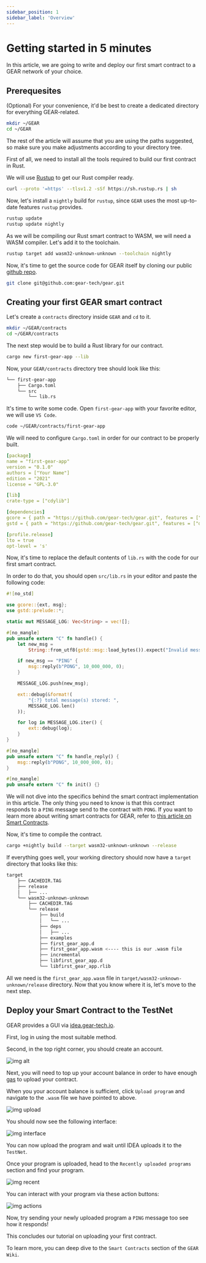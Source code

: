 ```yaml
---
sidebar_position: 1
sidebar_label: 'Оverview'
---
```


# Getting started in 5 minutes

In this article, we are going to write and deploy our first smart contract to a GEAR network of your choice.

## Prerequesites

(Optional) For your convenience, it'd be best to create a dedicated directory for everything GEAR-related.

```bash
mkdir ~/GEAR
cd ~/GEAR
```

The rest of the article will assume that you are using the paths suggested, so make sure you make adjustments according to your directory tree.

First of all, we need to install all the tools required to build our first contract in Rust.

We will use [Rustup](https://rustup.rs/) to get our Rust compiler ready.

```bash
curl --proto '=https' --tlsv1.2 -sSf https://sh.rustup.rs | sh
```

Now, let's install a `nightly` build for `rustup`, since `GEAR` uses the most up-to-date features `rustup` provides.

```bash
rustup update
rustup update nightly
```

As we will be compiling our Rust smart contract to WASM, we will need a WASM compiler. Let's add it to the toolchain.

```bash
rustup target add wasm32-unknown-unknown --toolchain nightly
```

Now, it's time to get the source code for GEAR itself by cloning our public [github repo](https://github.com/gear-tech/gear).

```bash
git clone git@github.com:gear-tech/gear.git
```

## Creating your first GEAR smart contract
Let's create a `contracts` directory inside `GEAR` and `cd` to it.

```bash
mkdir ~/GEAR/contracts
cd ~/GEAR/contracts
```

The next step would be to build a Rust library for our contract.

```bash
cargo new first-gear-app --lib
```

Now, your `GEAR/contracts` directory tree should look like this:

```bash
└── first-gear-app
    ├── Cargo.toml
    └── src
        └── lib.rs
```

It's time to write some code. Open `first-gear-app` with your favorite editor, we will use `VS Code`.

```bash
code ~/GEAR/contracts/first-gear-app
```

We will need to configure `Cargo.toml` in order for our contract to be properly built.

```yaml
[package]
name = "first-gear-app"
version = "0.1.0"
authors = ["Your Name"]
edition = "2021"
license = "GPL-3.0"

[lib]
crate-type = ["cdylib"]

[dependencies]
gcore = { path = "https://github.com/gear-tech/gear.git", features = ["debug"] }
gstd = { path = "https://github.com/gear-tech/gear.git", features = ["debug"] }

[profile.release]
lto = true
opt-level = 's'
```

Now, it's time to replace the default contents of `lib.rs` with the code for our first smart contract.

In order to do that, you should open `src/lib.rs` in your editor and paste the following code:

```rust
#![no_std]

use gcore::{ext, msg};
use gstd::prelude::*;

static mut MESSAGE_LOG: Vec<String> = vec![];

#[no_mangle]
pub unsafe extern "C" fn handle() {
    let new_msg =
        String::from_utf8(gstd::msg::load_bytes()).expect("Invalid message: should be utf-8");

    if new_msg == "PING" {
        msg::reply(b"PONG", 10_000_000, 0);
    }

    MESSAGE_LOG.push(new_msg);

    ext::debug(&format!(
        "{:?} total message(s) stored: ",
        MESSAGE_LOG.len()
    ));

    for log in MESSAGE_LOG.iter() {
        ext::debug(log);
    }
}

#[no_mangle]
pub unsafe extern "C" fn handle_reply() {
    msg::reply(b"PONG", 10_000_000, 0);
}

#[no_mangle]
pub unsafe extern "C" fn init() {}
```

We will not dive into the specifics behind the smart contract implementation in this article. The only thing you need to know is that this contract responds to a `PING` message send to the contract with `PONG`. If you want to learn more about writing smart contracts for GEAR, refer to [this article on Smart Contracts](smart-contracts/gear-program.md).

Now, it's time to compile the contract.

```bash
cargo +nightly build --target wasm32-unknown-unknown --release
```

If everything goes well, your working directory should now have a `target` directory that looks like this:


```bash
target
    ├── CACHEDIR.TAG
    ├── release
    │   ├── ...
    └── wasm32-unknown-unknown
        ├── CACHEDIR.TAG
        └── release
            ├── build
            │   └── ...
            ├── deps
            │   ├── ...
            ├── examples
            ├── first_gear_app.d
            ├── first_gear_app.wasm <---- this is our .wasm file
            ├── incremental
            ├── libfirst_gear_app.d
            └── libfirst_gear_app.rlib

```

All we need is the `first_gear_app.wasm` file in `target/wasm32-unknown-unknown/release` directory. Now that you know where it is, let's move to the next step.

## Deploy your Smart Contract to the TestNet

GEAR provides a GUI via [idea.gear-tech.io](www.idea.gear-tech.io).

First, log in using the most suitable method.

Second, in the top right corner, you should create an account.

![img alt](./img/account.png)

Next, you will need to top up your account balance in order to have enough [gas](smart-contracts/messaging.md) to upload your contract.

When you your account balance is sufficient, click `Upload program` and navigate to the `.wasm` file we have pointed to above.

![img upload](./img/upload.png)

You should now see the following interface:

![img interface](./img/interface.png)

You can now upload the program and wait until IDEA uploads it to the `TestNet`.

Once your program is uploaded, head to the `Recently uploaded programs` section and find your program.

![img recent](./img/recent.png)

You can interact with your program via these action buttons:

![img actions](./img/actions.png)

Now, try sending your newly uploaded program a `PING` message too see how it responds!

This concludes our tutorial on uploading your first contract.

To learn more, you can deep dive to the `Smart Contracts` section of the `GEAR Wiki`.